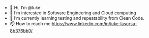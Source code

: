 - 👋 Hi, I’m @luke
- 👀 I’m interested in Software Engineering and Cloud computing
- 🌱 I’m currently learning testing and repeatability from Clean Code.
- 📫 How to reach me https://www.linkedin.com/in/luke-lasorsa-8b376bb0/



